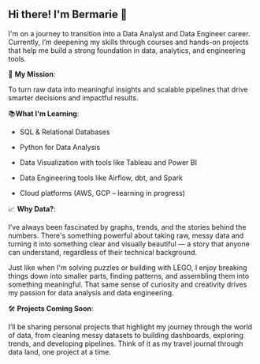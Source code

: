 ## Hi there! I'm Bermarie 👋

I'm on a journey to transition into a Data Analyst and Data Engineer career. Currently, I’m deepening my skills through courses and hands-on projects that help me build a strong foundation in data, analytics, and engineering tools.

🚀 **My Mission**:

To turn raw data into meaningful insights and scalable pipelines that drive smarter decisions and impactful results.

📚**What I'm Learning**:

* SQL & Relational Databases

* Python for Data Analysis

* Data Visualization with tools like Tableau and Power BI

* Data Engineering tools like Airflow, dbt, and Spark

* Cloud platforms (AWS, GCP – learning in progress)
  
📈 **Why Data?**:

I’ve always been fascinated by graphs, trends, and the stories behind the numbers. There's something powerful about taking raw, messy data and turning it into something clear and visually beautiful — a story that anyone can understand, regardless of their technical background.

Just like when I'm solving puzzles or building with LEGO, I enjoy breaking things down into smaller parts, finding patterns, and assembling them into something meaningful. That same sense of curiosity and creativity drives my passion for data analysis and data engineering.

🛠️ **Projects Coming Soon**:

I’ll be sharing personal projects that highlight my journey through the world of data, from cleaning messy datasets to building dashboards, exploring trends, and developing pipelines. Think of it as my travel journal through data land, one project at a time.
<!--
**BMbarreto/BMbarreto** is a ✨ _special_ ✨ repository because its `README.md` (this file) appears on your GitHub profile.

Here are some ideas to get you started:

- 🔭 I’m currently working on ...
- 🌱 I’m currently learning ...
- 👯 I’m looking to collaborate on ...
- 🤔 I’m looking for help with ...
- 💬 Ask me about ...
- 📫 How to reach me: ...
- 😄 Pronouns: ...
- ⚡ Fun fact: ...

🔗 Let’s Connect

📫 [Your email or LinkedIn link]

🌐 [Your portfolio if you have one or plan to build one]
-->
